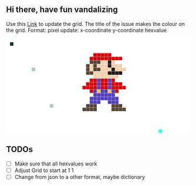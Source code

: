 ## Hi there, have fun vandalizing
Use this [Link](https://github.com/SRFklebth/SRFklebth/issues/new?title=pixel+update%3A+&body=Add+the+coordinates+x+y+and+the+hexcolour) to update the grid.
The title of the issue makes the colour on the grid.
Format: pixel update: x-coordinate y-coordinate hexvalue

![Grid](grid.png)

## TODOs
-[ ] Make sure that all hexvalues work
-[ ] Adjust Grid to start at 1 1
-[ ] Change from json to a other format, maybe dictionary